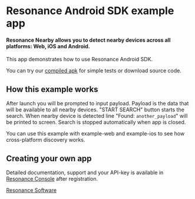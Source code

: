 # Resonance Android SDK example app
#### Resonance Nearby allows you to detect nearby devices across all platforms: Web, iOS and Android.

This app demonstrates how to use Resonance Android SDK.

You can try our [compiled apk](https://cdn.getresonance.net/examples/android/resonance-example.apk) for simple tests or download source code.


## How this example works
After launch you will be prompted to input payload. Payload is the data that will be available to all
nearby devices. "START SEARCH" button starts the search. When nearby device is detected
line "Found: `another_payload`" will be printed to screen.
Search is stopped automatically when app is closed.

You can use this example with example-web and example-ios to see how cross-platform discovery works.

## Creating your own app
Detailed documentation, support and your API-key is available in [Resonance Console](https://console.getresonance.net) after registration.

[Resonance Software](http://www.getresonance.net/)